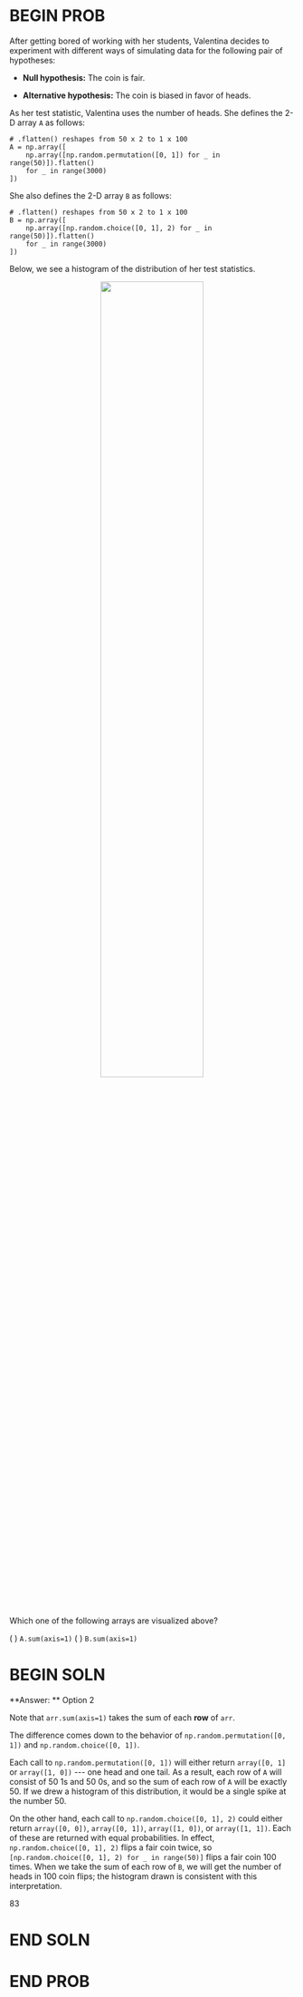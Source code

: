 # BEGIN PROB

After getting bored of working with her students, Valentina decides to
experiment with different ways of simulating data for the following pair
of hypotheses:

-   **Null hypothesis:** The coin is fair.

-   **Alternative hypothesis:** The coin is biased in favor of heads.

As her test statistic, Valentina uses the number of heads. She defines
the 2-D array `A` as follows:

    # .flatten() reshapes from 50 x 2 to 1 x 100
    A = np.array([
        np.array([np.random.permutation([0, 1]) for _ in range(50)]).flatten() 
        for _ in range(3000)
    ])

She also defines the 2-D array `B` as follows:

    # .flatten() reshapes from 50 x 2 to 1 x 100
    B = np.array([
        np.array([np.random.choice([0, 1], 2) for _ in range(50)]).flatten() 
        for _ in range(3000)
    ])

Below, we see a histogram of the distribution of her test statistics.

<center><img src='../assets/images/sp22-midterm/hist.png' width=60%></center>

Which one of the following arrays are visualized above?

( ) `A.sum(axis=1)`
( ) `B.sum(axis=1)`

# BEGIN SOLN

**Answer: ** Option 2

Note that `arr.sum(axis=1)` takes the sum of each **row** of `arr`.

The difference comes down to the behavior of
`np.random.permutation([0, 1])` and `np.random.choice([0, 1])`.

Each call to `np.random.permutation([0, 1])` will either return
`array([0, 1]` or `array([1, 0])` --- one head and one tail. As a
result, each row of `A` will consist of 50 1s and 50 0s, and so the sum
of each row of `A` will be exactly 50. If we drew a histogram of this
distribution, it would be a single spike at the number 50.

On the other hand, each call to `np.random.choice([0, 1], 2)` could
either return `array([0, 0])`, `array([0, 1])`, `array([1, 0])`, or
`array([1, 1])`. Each of these are returned with equal probabilities. In
effect, `np.random.choice([0, 1], 2)` flips a fair coin twice, so
`[np.random.choice([0, 1], 2) for _ in range(50)]` flips a fair coin 100
times. When we take the sum of each row of `B`, we will get the number
of heads in 100 coin flips; the histogram drawn is consistent with this
interpretation.

<average>83</average>

# END SOLN

# END PROB